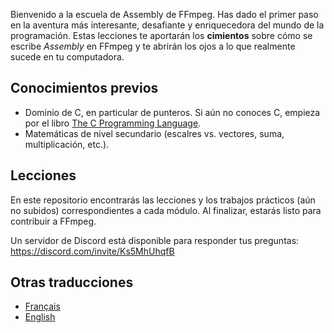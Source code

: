 Bienvenido a la escuela de Assembly de FFmpeg. Has dado el primer paso en la aventura más interesante, desafiante y enriquecedora del mundo de la programación. Estas lecciones te aportarán los **cimientos** sobre cómo se escribe *Assembly* en FFmpeg y te abrirán los ojos a lo que realmente sucede en tu computadora.

## Conocimientos previos

- Dominio de C, en particular de punteros. Si aún no conoces C, empieza por el libro [The C Programming Language](https://en.wikipedia.org/wiki/The_C_Programming_Language).  
- Matemáticas de nivel secundario (escalres vs. vectores, suma, multiplicación, etc.).

## Lecciones

En este repositorio encontrarás las lecciones y los trabajos prácticos (aún no subidos) correspondientes a cada módulo. Al finalizar, estarás listo para contribuir a FFmpeg.


Un servidor de Discord está disponible para responder tus preguntas:  
https://discord.com/invite/Ks5MhUhqfB


## Otras traducciones

- [Français](./README.fr.md)  
- [English](./README.md)  
